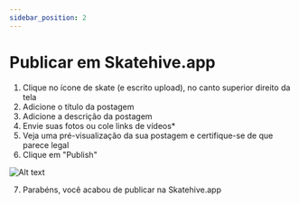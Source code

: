 ```yaml
---
sidebar_position: 2
---
```


# Publicar em Skatehive.app

1. Clique no ícone de skate (e escrito upload), no canto superior direito da tela
2. Adicione o título da postagem
3. Adicione a descrição da postagem
4. Envie suas fotos ou cole links de vídeos*
5. Veja uma pré-visualização da sua postagem e certifique-se de que parece legal
6. Clique em "Publish"

![Alt ​​text](../../../../../src/assets/Tuto--basic/1.png)

7. Parabéns, você acabou de publicar na Skatehive.app
